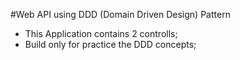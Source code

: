 #Web API using DDD (Domain Driven Design) Pattern

- This Application contains 2 controlls;
- Build only for practice the DDD concepts;
